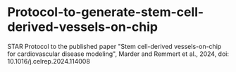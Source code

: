 # Protocol-to-generate-stem-cell-derived-vessels-on-chip
STAR Protocol to the published paper "Stem cell-derived vessels-on-chip for cardiovascular disease modeling", Marder and Remmert et al., 2024, doi: 10.1016/j.celrep.2024.114008

